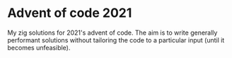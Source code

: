 # Advent of code 2021

My zig solutions for 2021's advent of code. The aim is to write generally performant solutions without tailoring the code to a particular input (until it becomes unfeasible). 
